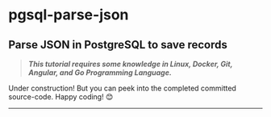 # pgsql-parse-json

## Parse JSON in PostgreSQL to save records

> ***This tutorial requires some knowledge in Linux, Docker, Git, Angular, and Go Programming Language.***

Under construction!
But you can peek into the completed committed source-code.
Happy coding! 😊

---
